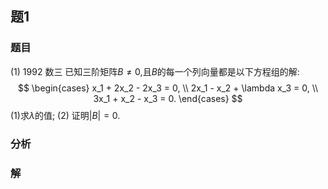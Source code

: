 ## 题1
### 题目
(1) 1992 数三 
已知三阶矩阵$B \neq  0$,且$B$的每一个列向量都是以下方程组的解:
$$
\begin{cases} 
x_1 + 2x_2 - 2x_3 = 0, \\  
2x_1 - x_2 + \lambda x_3 = 0, \\  
3x_1 + x_2 - x_3 = 0. 
\end{cases}
$$
(1)求$\lambda$的值; (2) 证明$| B|  = 0$.
### 分析

### 解